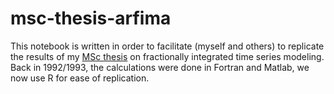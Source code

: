# msc-thesis-arfima

This notebook is written in order to facilitate (myself and others) to replicate the results of my [MSc thesis](http://pietstam.nl/mscthesis/) on fractionally integrated time series modeling. Back in 1992/1993, the calculations were done in Fortran and Matlab, we now use R for ease of replication.
